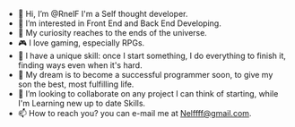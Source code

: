 - 👋 Hi, I’m @RnelF I'm a Self thought developer.
- 👀 I’m interested in Front End and Back End Developing.
- 🚀 My curiosity reaches to the ends of the universe.
- 🎮 I love gaming, especially RPGs.
- 🔨 I have a unique skill: once I start something, I do everything to finish it, finding ways even when it's hard.
- 🤗 My dream is to become a successful programmer soon, to give my son the best, most fulfilling life.
- 💞️ I’m looking to collaborate on any project I can think of starting, while I'm Learning new up to date Skills.
- 📫 How to reach you? you can e-mail me at Nelffff@gmail.com.

<!---
RnelF/RnelF is a ✨ special ✨ repository because its `README.md` (this file) appears on your GitHub profile.
You can click the Preview link to take a look at your changes.
--->
